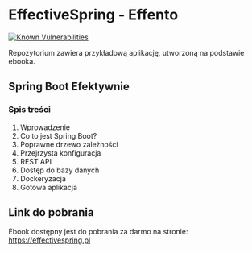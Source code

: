 # EffectiveSpring - Effento

[![Known Vulnerabilities](https://snyk.io/test/github/lmonkiewicz/effectivespring-effento/badge.svg)](https://snyk.io/test/github/lmonkiewicz/effectivespring-effento)

Repozytorium zawiera przykładową aplikację, utworzoną na podstawie ebooka.

## Spring Boot Efektywnie
### Spis treści
1. Wprowadzenie
2. Co to jest Spring Boot?
3. Poprawne drzewo zależności
4. Przejrzysta konfiguracja
5. REST API
6. Dostęp do bazy danych
7. Dockeryzacja
8. Gotowa aplikacja

## Link do pobrania
Ebook dostępny jest do pobrania za darmo na stronie:
https://effectivespring.pl
